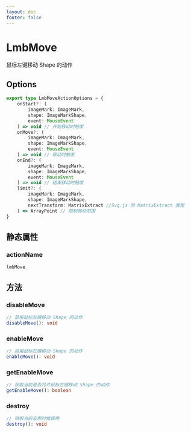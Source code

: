 ```yaml
---
layout: doc
footer: false
---
```


# LmbMove

鼠标左键移动 Shape 的动作

## Options

```ts
export type LmbMoveActionOptions = {
	onStart?: (
		imageMark: ImageMark,
		shape: ImageMarkShape,
		event: MouseEvent
	) => void // 开始移动时触发
	onMove?: (
		imageMark: ImageMark,
		shape: ImageMarkShape,
		event: MouseEvent
	) => void // 移动时触发
	onEnd?: (
		imageMark: ImageMark,
		shape: ImageMarkShape,
		event: MouseEvent
	) => void // 结束移动时触发
	limit?: (
		imageMark: ImageMark,
		shape: ImageMarkShape,
		nextTransform: MatrixExtract //Svg.js 的 MatrixExtract 类型
	) => ArrayPoint // 限制移动范围
}
```

## 静态属性

### actionName

`lmbMove`

## 方法

### disableMove

```ts
// 禁用鼠标左键移动 Shape 的动作
disableMove(): void
```

### enableMove

```ts
// 启用鼠标左键移动 Shape 的动作
enableMove(): void
```

### getEnableMove

```ts
// 获取当前是否允许鼠标左键移动 Shape 的动作
getEnableMove(): boolean
```

### destroy

```ts
// 销毁当前实例时候调用
destroy(): void
```
